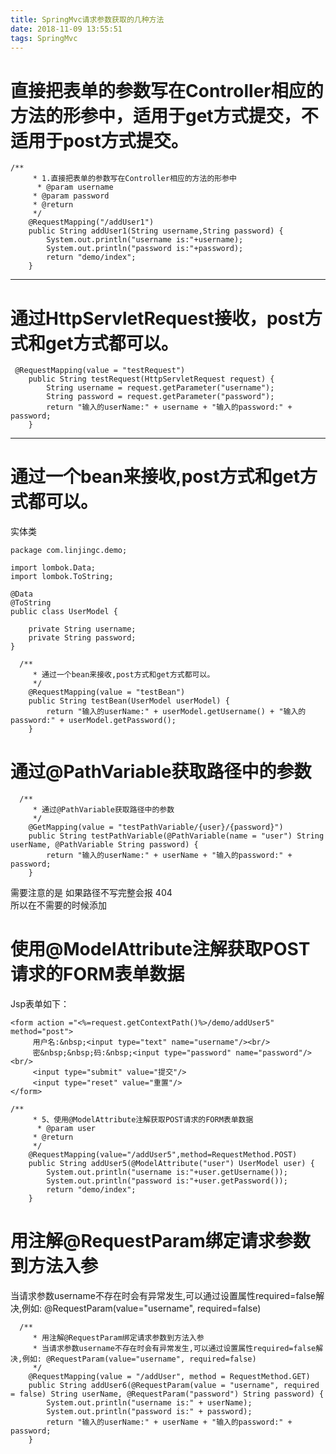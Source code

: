 ```yaml
---
title: SpringMvc请求参数获取的几种方法
date: 2018-11-09 13:55:51
tags: SpringMvc
---
```


# 直接把表单的参数写在Controller相应的方法的形参中，适用于get方式提交，不适用于post方式提交。

<!--more-->

```
/**
     * 1.直接把表单的参数写在Controller相应的方法的形参中
      * @param username
     * @param password
     * @return
     */
    @RequestMapping("/addUser1")
    public String addUser1(String username,String password) {
        System.out.println("username is:"+username);
        System.out.println("password is:"+password);
        return "demo/index";
    }
```
---

# 通过HttpServletRequest接收，post方式和get方式都可以。

```
 @RequestMapping(value = "testRequest")
    public String testRequest(HttpServletRequest request) {
        String username = request.getParameter("username");
        String password = request.getParameter("password");
        return "输入的userName:" + username + "输入的password:" + password;
    }

```

---

# 通过一个bean来接收,post方式和get方式都可以。

实体类 

```
package com.linjingc.demo;

import lombok.Data;
import lombok.ToString;

@Data
@ToString
public class UserModel {

    private String username;
    private String password;
}
```

```
  /**
     * 通过一个bean来接收,post方式和get方式都可以。
     */
    @RequestMapping(value = "testBean")
    public String testBean(UserModel userModel) {
        return "输入的userName:" + userModel.getUsername() + "输入的password:" + userModel.getPassword();
    }
```

# 通过@PathVariable获取路径中的参数

```
  /**
     * 通过@PathVariable获取路径中的参数
     */
    @GetMapping(value = "testPathVariable/{user}/{password}")
    public String testPathVariable(@PathVariable(name = "user") String userName, @PathVariable String password) {
        return "输入的userName:" + userName + "输入的password:" + password;
    }
```
<font colo="red">需要注意的是 如果路径不写完整会报 404  
所以在不需要的时候添加</font>


# 使用@ModelAttribute注解获取POST请求的FORM表单数据

Jsp表单如下：

```
<form action ="<%=request.getContextPath()%>/demo/addUser5" method="post"> 
     用户名:&nbsp;<input type="text" name="username"/><br/>
     密&nbsp;&nbsp;码:&nbsp;<input type="password" name="password"/><br/>
     <input type="submit" value="提交"/> 
     <input type="reset" value="重置"/> 
</form>
```

```
/**
     * 5、使用@ModelAttribute注解获取POST请求的FORM表单数据
      * @param user
     * @return
     */
    @RequestMapping(value="/addUser5",method=RequestMethod.POST)
    public String addUser5(@ModelAttribute("user") UserModel user) {
        System.out.println("username is:"+user.getUsername());
        System.out.println("password is:"+user.getPassword());
        return "demo/index";
    }
```

# 用注解@RequestParam绑定请求参数到方法入参

当请求参数username不存在时会有异常发生,可以通过设置属性required=false解决,例如: @RequestParam(value="username", required=false)

```
  /**
     * 用注解@RequestParam绑定请求参数到方法入参
     * 当请求参数username不存在时会有异常发生,可以通过设置属性required=false解决,例如: @RequestParam(value="username", required=false)
     */
    @RequestMapping(value = "/addUser", method = RequestMethod.GET)
    public String addUser6(@RequestParam(value = "username", required = false) String userName, @RequestParam("password") String password) {
        System.out.println("username is:" + userName);
        System.out.println("password is:" + password);
        return "输入的userName:" + userName + "输入的password:" + password;
    }
```